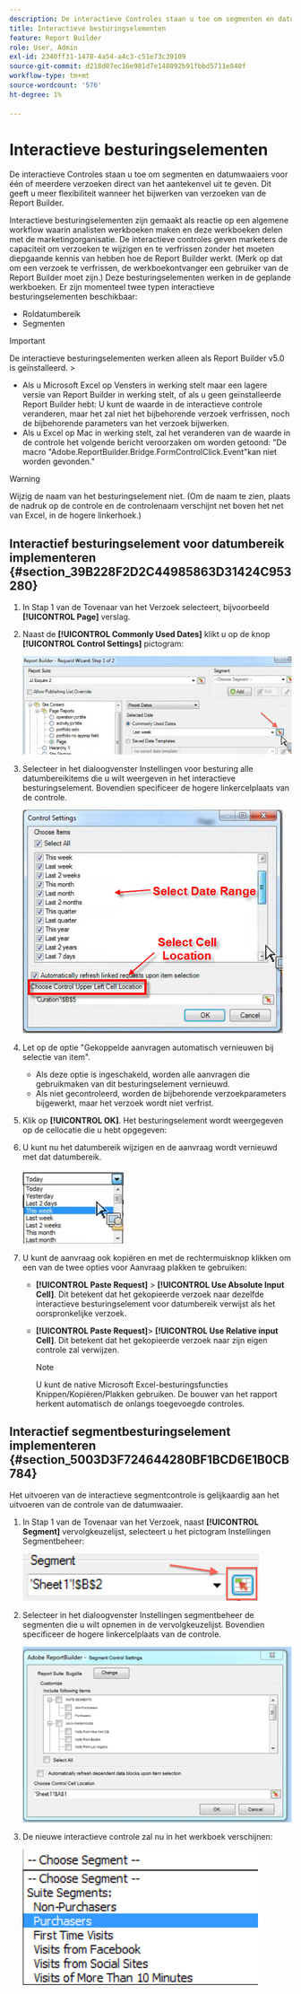 ```yaml
---
description: De interactieve Controles staan u toe om segmenten en datumwaaiers voor één of meerdere verzoeken direct van het aantekenvel uit te geven. Dit geeft u meer flexibiliteit wanneer het bijwerken van verzoeken van de Report Builder.
title: Interactieve besturingselementen
feature: Report Builder
role: User, Admin
exl-id: 2340ff31-1478-4a54-a4c3-c51e73c39109
source-git-commit: d218d07ec16e981d7e148092b91fbbd5711e840f
workflow-type: tm+mt
source-wordcount: '576'
ht-degree: 1%

---
```


# Interactieve besturingselementen

De interactieve Controles staan u toe om segmenten en datumwaaiers voor één of meerdere verzoeken direct van het aantekenvel uit te geven. Dit geeft u meer flexibiliteit wanneer het bijwerken van verzoeken van de Report Builder.

Interactieve besturingselementen zijn gemaakt als reactie op een algemene workflow waarin analisten werkboeken maken en deze werkboeken delen met de marketingorganisatie. De interactieve controles geven marketers de capaciteit om verzoeken te wijzigen en te verfrissen zonder het moeten diepgaande kennis van hebben hoe de Report Builder werkt. (Merk op dat om een verzoek te verfrissen, de werkboekontvanger een gebruiker van de Report Builder moet zijn.) Deze besturingselementen werken in de geplande werkboeken. Er zijn momenteel twee typen interactieve besturingselementen beschikbaar:

* Roldatumbereik
* Segmenten

>[!IMPORTANT]
>
>De interactieve besturingselementen werken alleen als Report Builder v5.0 is geïnstalleerd. >
>* Als u Microsoft Excel op Vensters in werking stelt maar een lagere versie van Report Builder in werking stelt, of als u geen geïnstalleerde Report Builder hebt: U kunt de waarde in de interactieve controle veranderen, maar het zal niet het bijbehorende verzoek verfrissen, noch de bijbehorende parameters van het verzoek bijwerken.
>* Als u Excel op Mac in werking stelt, zal het veranderen van de waarde in de controle het volgende bericht veroorzaken om worden getoond: &quot;De macro &quot;Adobe.ReportBuilder.Bridge.FormControlClick.Event&quot;kan niet worden gevonden.&quot;
>

>[!WARNING]
>
>Wijzig de naam van het besturingselement niet. (Om de naam te zien, plaats de nadruk op de controle en de controlenaam verschijnt net boven het net van Excel, in de hogere linkerhoek.)

## Interactief besturingselement voor datumbereik implementeren {#section_39B228F2D2C44985863D31424C953280}

1. In Stap 1 van de Tovenaar van het Verzoek selecteert, bijvoorbeeld **[!UICONTROL Page]** verslag.
1. Naast de **[!UICONTROL Commonly Used Dates]** klikt u op de knop **[!UICONTROL Control Settings]** pictogram:

   ![Screenshot van de wizard Verzoek Stap 1 die het pictogram Instellingen besturingselement markeert. ](assets/date_range_control.png)

1. Selecteer in het dialoogvenster Instellingen voor besturing alle datumbereikitems die u wilt weergeven in het interactieve besturingselement. Bovendien specificeer de hogere linkercelplaats van de controle.

   ![Screenshot met de geselecteerde items van het datumbereik en de locatie van de cel linksboven.](assets/control_settings.png)

1. Let op de optie &quot;Gekoppelde aanvragen automatisch vernieuwen bij selectie van item&quot;.

   * Als deze optie is ingeschakeld, worden alle aanvragen die gebruikmaken van dit besturingselement vernieuwd.
   * Als niet gecontroleerd, worden de bijbehorende verzoekparameters bijgewerkt, maar het verzoek wordt niet verfrist.

1. Klik op **[!UICONTROL OK]**. Het besturingselement wordt weergegeven op de cellocatie die u hebt opgegeven:

1. U kunt nu het datumbereik wijzigen en de aanvraag wordt vernieuwd met dat datumbereik.

   ![Screenshot met het geselecteerde datumbereik.](assets/date_range_control_interactive.png)

1. U kunt de aanvraag ook kopiëren en met de rechtermuisknop klikken om een van de twee opties voor Aanvraag plakken te gebruiken:

   * **[!UICONTROL Paste Request]** > **[!UICONTROL Use Absolute Input Cell]**. Dit betekent dat het gekopieerde verzoek naar dezelfde interactieve besturingselement voor datumbereik verwijst als het oorspronkelijke verzoek.

   * **[!UICONTROL Paste Request]**> **[!UICONTROL Use Relative input Cell]**. Dit betekent dat het gekopieerde verzoek naar zijn eigen controle zal verwijzen.

     >[!NOTE]
     >
     >U kunt de native Microsoft Excel-besturingsfuncties Knippen/Kopiëren/Plakken gebruiken. De bouwer van het rapport herkent automatisch de onlangs toegevoegde controles.

## Interactief segmentbesturingselement implementeren {#section_5003D3F724644280BF1BCD6E1B0CB784}

Het uitvoeren van de interactieve segmentcontrole is gelijkaardig aan het uitvoeren van de controle van de datumwaaier.

1. In Stap 1 van de Tovenaar van het Verzoek, naast **[!UICONTROL Segment]** vervolgkeuzelijst, selecteert u het pictogram Instellingen Segmentbeheer:

   ![Schermafbeelding van het pictogram Instellingen Segmentbeheer.](assets/segment_interactive_1.png)

1. Selecteer in het dialoogvenster Instellingen segmentbeheer de segmenten die u wilt opnemen in de vervolgkeuzelijst. Bovendien specificeer de hogere linkercelplaats van de controle.

   ![Screenshot met de instellingen voor segmentbeheer voor de geselecteerde segmenten en de cellocatie.](assets/segment_drop_down_properties.png)

1. De nieuwe interactieve controle zal nu in het werkboek verschijnen:

   ![Screenshot met het nieuwe geselecteerde interactieve besturingselement.](assets/segment_interactive_3.png)
